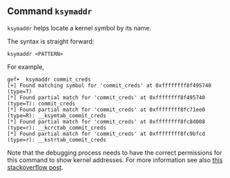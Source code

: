 ## Command `ksymaddr`

`ksymaddr` helps locate a kernel symbol by its name.

The syntax is straight forward:

```
ksymaddr <PATTERN>
```

For example,

```
gef➤  ksymaddr commit_creds
[+] Found matching symbol for 'commit_creds' at 0xffffffff8f495740 (type=T)
[*] Found partial match for 'commit_creds' at 0xffffffff8f495740 (type=T): commit_creds
[*] Found partial match for 'commit_creds' at 0xffffffff8fc71ee0 (type=R): __ksymtab_commit_creds
[*] Found partial match for 'commit_creds' at 0xffffffff8fc8d008 (type=r): __kcrctab_commit_creds
[*] Found partial match for 'commit_creds' at 0xffffffff8fc9bfcd (type=r): __kstrtab_commit_creds
```

Note that the debugging process needs to have the correct permissions for this
command to show kernel addresses. For more information see
also [this stackoverflow post](https://stackoverflow.com/a/55592796).